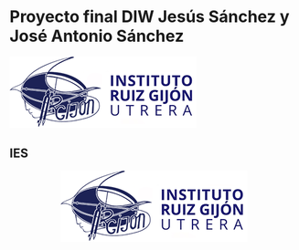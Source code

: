 # Proyecto final DIW Jesús Sánchez y José Antonio Sánchez

![Image text](/img/logo.png)

## IES
<p align="center"> <img src='/img/logo.png'/> </p>
